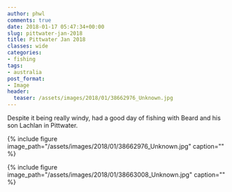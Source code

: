 ```yaml
---
author: phwl
comments: true
date: 2018-01-17 05:47:34+00:00
slug: pittwater-jan-2018
title: Pittwater Jan 2018
classes: wide
categories:
- fishing
tags:
- australia
post_format:
- Image
header:
  teaser: /assets/images/2018/01/38662976_Unknown.jpg
---
```


Despite it being really windy, had a good day of fishing with Beard and his son Lachlan in Pittwater.

{% include figure image_path="/assets/images/2018/01/38662976_Unknown.jpg" caption="" %}

<!-- more -->

{% include figure image_path="/assets/images/2018/01/38663008_Unknown.jpg" caption="" %}

